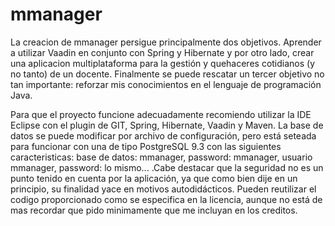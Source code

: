 mmanager
========
La creacion de mmanager persigue principalmente dos objetivos. Aprender a utilizar Vaadin en conjunto con Spring y Hibernate y por otro lado, crear una aplicacion multiplataforma para la gestión y quehaceres cotidianos (y no tanto) de un docente. Finalmente se puede rescatar un tercer objetivo no tan importante: reforzar mis conocimientos en el lenguaje de programación Java.

Para que el proyecto funcione adecuadamente recomiendo utilizar la IDE Eclipse con el plugin de GIT, Spring, Hibernate, Vaadin y Maven. La base de datos se puede modificar por archivo de configuración, pero está seteada para funcionar con una de tipo PostgreSQL 9.3 con las siguientes caracteristicas: base de datos: mmanager, password: mmanager, usuario mmanager, password: lo mismo... .Cabe destacar que la seguridad no es un punto tenido en cuenta por la aplicación, ya que como bien dije en un principio, su finalidad yace en motivos autodidácticos. Pueden reutilizar el codigo proporcionado como se especifica en la licencia, aunque no está de mas recordar que pido minimamente que me incluyan en los creditos.
